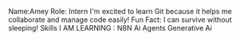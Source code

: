 Name:Amey
Role: Intern
I'm excited to learn Git because it helps me collaborate and manage code easily!
Fun Fact: I can survive without sleeping!
Skills I AM LEARNING : 
N8N
Ai Agents
Generative Ai



